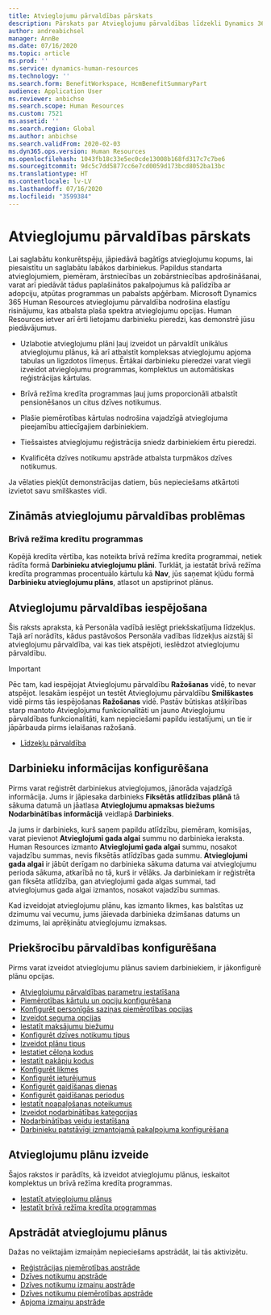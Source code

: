 ```yaml
---
title: Atvieglojumu pārvaldības pārskats
description: Pārskats par Atvieglojumu pārvaldības līdzekli Dynamics 365 Human Resources. Piedāvājiet saviem darbiniekiem paplašinātas atvieglojumu opcijas ar ērti lietojamu tiešsaistes pieredzi.
author: andreabichsel
manager: AnnBe
ms.date: 07/16/2020
ms.topic: article
ms.prod: ''
ms.service: dynamics-human-resources
ms.technology: ''
ms.search.form: BenefitWorkspace, HcmBenefitSummaryPart
audience: Application User
ms.reviewer: anbichse
ms.search.scope: Human Resources
ms.custom: 7521
ms.assetid: ''
ms.search.region: Global
ms.author: anbichse
ms.search.validFrom: 2020-02-03
ms.dyn365.ops.version: Human Resources
ms.openlocfilehash: 1043fb18c33e5ec0cde13008b168fd317c7c7be6
ms.sourcegitcommit: 9dc5c7dd5877cc6e7cd0059d173bcd8052ba13bc
ms.translationtype: HT
ms.contentlocale: lv-LV
ms.lasthandoff: 07/16/2020
ms.locfileid: "3599384"
---
```

# <a name="benefits-management-overview"></a>Atvieglojumu pārvaldības pārskats

Lai saglabātu konkurētspēju, jāpiedāvā bagātīgs atvieglojumu kopums, lai piesaistītu un saglabātu labākos darbiniekus. Papildus standarta atvieglojumiem, piemēram, ārstniecības un zobārstniecības apdrošināšanai, varat arī piedāvāt tādus paplašinātos pakalpojumus kā palīdzība ar adopciju, atpūtas programmas un pabalsts apģērbam. Microsoft Dynamics 365 Human Resources atvieglojumu pārvaldība nodrošina elastīgu risinājumu, kas atbalsta plaša spektra atvieglojumu opcijas. Human Resources ietver arī ērti lietojamu darbinieku pieredzi, kas demonstrē jūsu piedāvājumus.

- Uzlabotie atvieglojumu plāni ļauj izveidot un pārvaldīt unikālus atvieglojumu plānus, kā arī atbalstīt kompleksas atvieglojumu apjoma tabulas un ligzdotos līmeņus. Ērtākai darbinieku pieredzei varat viegli izveidot atvieglojumu programmas, komplektus un automātiskas reģistrācijas kārtulas.

- Brīvā režīma kredīta programmas ļauj jums proporcionāli atbalstīt pensionēšanos un citus dzīves notikumus.

- Plašie piemērotības kārtulas nodrošina vajadzīgā atvieglojuma pieejamību attiecīgajiem darbiniekiem.

- Tiešsaistes atvieglojumu reģistrācija sniedz darbiniekiem ērtu pieredzi.

- Kvalificēta dzīves notikumu apstrāde atbalsta turpmākos dzīves notikumus.

Ja vēlaties piekļūt demonstrācijas datiem, būs nepieciešams atkārtoti izvietot savu smilškastes vidi.

## <a name="benefits-management-known-issues"></a>Zināmās atvieglojumu pārvaldības problēmas

### <a name="flex-credit-programs"></a>Brīvā režīma kredītu programmas

Kopējā kredīta vērtība, kas noteikta brīvā režīma kredīta programmai, netiek rādīta formā **Darbinieku atvieglojumu plāni**. Turklāt, ja iestatāt brīvā režīma kredīta programmas procentuālo kārtulu kā **Nav**, jūs saņemat kļūdu formā **Darbinieku atvieglojumu plāns**, atlasot un apstiprinot plānus.

## <a name="enable-benefits-management"></a>Atvieglojumu pārvaldības iespējošana

Šis raksts apraksta, kā Personāla vadībā ieslēgt priekšskatījuma līdzekļus. Tajā arī norādīts, kādus pastāvošos Personāla vadības līdzekļus aizstāj šī atvieglojumu pārvaldība, vai kas tiek atspējoti, ieslēdzot atvieglojumu pārvaldību.

> [!IMPORTANT]
> Pēc tam, kad iespējojat Atvieglojumu pārvaldību **Ražošanas** vidē, to nevar atspējot. Iesakām iespējot un testēt Atvieglojumu pārvaldību **Smilškastes** vidē pirms tās iespējošanas **Ražošanas** vidē. Pastāv būtiskas atšķirības starp mantoto Atvieglojumu funkcionalitāti un jauno Atvieglojumu pārvaldības funkcionalitāti, kam nepieciešami papildu iestatījumi, un tie ir jāpārbauda pirms ielaišanas ražošanā.

- [Līdzekļu pārvaldība](hr-admin-manage-features.md)

## <a name="configure-employee-information"></a>Darbinieku informācijas konfigurēšana

Pirms varat reģistrēt darbiniekus atvieglojumos, jānorāda vajadzīgā informācija. Jums ir jāpiesaka darbinieks **Fiksētās atlīdzības plānā** tā sākuma datumā un jāatlasa **Atvieglojumu apmaksas biežums** **Nodarbinātības informācijā** veidlapā **Darbinieks**.

Ja jums ir darbinieks, kurš saņem papildu atlīdzību, piemēram, komisijas, varat pievienot **Atvieglojumi gada algai** summu no darbinieka ieraksta. Human Resources izmanto **Atvieglojumi gada algai** summu, nosakot vajadzību summas, nevis fiksētās atlīdzības gada summu. **Atvieglojumi gada algai** ir jābūt derīgam no darbinieka sākuma datuma vai atvieglojumu perioda sākuma, atkarībā no tā, kurš ir vēlāks. Ja darbiniekam ir reģistrēta gan fiksēta atlīdzība, gan atvieglojumi gada algas summai, tad atvieglojumus gada algai izmantos, nosakot vajadzību summas.

Kad izveidojat atvieglojumu plānu, kas izmanto likmes, kas balstītas uz dzimumu vai vecumu, jums jāievada darbinieka dzimšanas datums un dzimums, lai aprēķinātu atvieglojumu izmaksas.

## <a name="configure-benefits-management"></a>Priekšrocību pārvaldības konfigurēšana

Pirms varat izveidot atvieglojumu plānus saviem darbiniekiem, ir jākonfigurē plānu opcijas.

- [Atvieglojumu pārvaldības parametru iestatīšana](hr-benefits-setup-parameters.md)
- [Piemērotības kārtulu un opciju konfigurēšana](hr-benefits-setup-eligibility-rules.md)
- [Konfigurēt personīgās saziņas piemērotības opcijas](hr-benefits-setup-contact-eligibility-options.md)
- [Izveidot seguma opcijas](hr-benefits-setup-coverage-options.md)
- [Iestatīt maksājumu biežumu](hr-benefits-setup-payment-frequencies.md)
- [Konfigurēt dzīves notikumu tipus](hr-benefits-setup-life-event-types.md)
- [Izveidot plānu tipus](hr-benefits-setup-plan-types.md)
- [Iestatiet cēloņa kodus](hr-benefits-setup-reason-codes.md)
- [Iestatīt pakāpju kodus](hr-benefits-setup-tier-codes.md)
- [Konfigurēt likmes](hr-benefits-setup-rates.md)
- [Konfigurēt ieturējumus](hr-benefits-setup-deductions.md)
- [Konfigurēt gaidīšanas dienas](hr-benefits-setup-waiting-days.md)
- [Konfigurēt gaidīšanas periodus](hr-benefits-setup-waiting-periods.md)
- [Iestatīt noapaļošanas noteikumus](hr-benefits-setup-rounding-rules.md)
- [Izveidot nodarbinātības kategorijas](hr-benefits-setup-employment-categories.md)
- [Nodarbinātības veidu iestatīšana](hr-benefits-setup-employment-types.md)
- [Darbinieku patstāvīgi izmantojamā pakalpojuma konfigurēšana](hr-benefits-setup-employee-self-service.md)

## <a name="create-benefit-plans"></a>Atvieglojumu plānu izveide

Šajos rakstos ir parādīts, kā izveidot atvieglojumu plānus, ieskaitot komplektus un brīvā režīma kredīta programmas.

- [Iestatīt atvieglojumu plānus](hr-benefits-plans-setup.md)
- [Iestatīt brīvā režīma kredīta programmas](hr-benefits-plans-flex-credit-programs.md)

## <a name="process-benefit-plans"></a>Apstrādāt atvieglojumu plānus

Dažas no veiktajām izmaiņām nepieciešams apstrādāt, lai tās aktivizētu.

- [Reģistrācijas piemērotības apstrāde](hr-benefits-process-enrollment-eligibility.md)
- [Dzīves notikumu apstrāde](hr-benefits-process-life-events.md)
- [Dzīves notikumu izmaiņu apstrāde](hr-benefits-process-life-event-changes.md)
- [Dzīves notikumu piemērotības apstrāde](hr-benefits-process-life-event-eligibility.md)
- [Apjoma izmaiņu apstrāde](hr-benefits-process-rate-changes.md)


